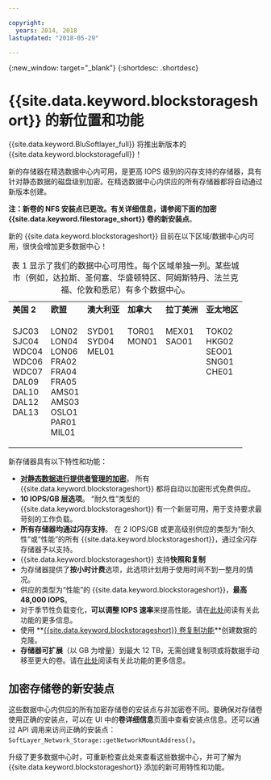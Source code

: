 ```yaml
---

copyright:
  years: 2014, 2018
lastupdated: "2018-05-29"

---
```

{:new_window: target="_blank"}
{:shortdesc: .shortdesc}

# {{site.data.keyword.blockstorageshort}} 的新位置和功能

{{site.data.keyword.BluSoftlayer_full}} 将推出新版本的 {{site.data.keyword.blockstoragefull}}！

新的存储器在精选数据中心内可用，是更高 IOPS 级别的闪存支持的存储器，具有针对静态数据的磁盘级别加密。在精选数据中心内供应的所有存储器都将自动通过新版本创建。

**注：**新卷的 NFS 安装点已更改。有关详细信息，请参阅下面的**加密 {{site.data.keyword.filestorage_short}} 卷的新安装点**。

新的 {{site.data.keyword.blockstorageshort}} 目前在以下区域/数据中心内可用，很快会增加更多数据中心！
<table style="width:100%;">
 <caption>表 1 显示了我们的数据中心可用性。每个区域单独一列。某些城市（例如，达拉斯、圣何塞、华盛顿特区、阿姆斯特丹、法兰克福、伦敦和悉尼）有多个数据中心。</caption>
	 <tr>
	   <td><strong>美国 2</strong></td>
	   <td><strong>欧盟</strong></td>
	   <td><strong>澳大利亚</strong></td>
	   <td><strong>加拿大</strong></td>
	   <td><strong>拉丁美洲</strong></td>
	   <td><strong>亚太地区</strong></td>
	</tr>
	<tr>
	   <td><p>SJC03<br />
		SJC04<br />
		WDC04<br />
		WDC06<br />
		WDC07<br />
		DAL09<br />
		DAL10<br />
		DAL12<br />
		DAL13<br /><br /><br /></p>
	   </td>
	   <td><p>LON02<br />
		LON04<br />
		LON06<br />
		FRA02<br />
		FRA04<br />
		FRA05<br />
		AMS01<br />
		AMS03<br />
		OSLO1<br />
		PAR01<br />
		MIL01</p>
            </td>
	    <td><p>SYD01<br />
		SYD04<br />
		MEL01<br /><br /><br /><br /><br /><br /><br /><br /><br /></p>
	    </td>
	    <td><p>TOR01<br />
		MON01<br /><br /><br /><br /><br /><br /><br /><br /><br /><br /></p>
	    </td>
	    <td><p>MEX01<br />SAO01<br /><br /><br /><br /><br /><br /><br /><br /><br /><br /></p>
	    </td>
	    <td><p>TOK02<br />
		HKG02<br />
		SEO01<br />
		SNG01<br />
		CHE01<br /><br /><br /><br /><br /><br /><br /></p>
	   </td>
	</tr>
</table>


新存储器具有以下特性和功能：

- **[对静态数据进行提供者管理的加密](block-file-storage-encryption-rest.html)**。
  所有 {{site.data.keyword.blockstorageshort}} 都将自动以加密形式免费供应。
- **10 IOPS/GB 层选项**。
  “耐久性”类型的 {{site.data.keyword.blockstorageshort}} 有一个新层可用，用于支持要求最苛刻的工作负载。
- **所有存储器均通过闪存支持**。
  在 2 IOPS/GB 或更高级别供应的类型为“耐久性”或“性能”的所有 {{site.data.keyword.blockstorageshort}}，通过全闪存存储器予以支持。
- {{site.data.keyword.blockstorageshort}} 支持**快照和复制**
- 为存储器提供了**按小时计费**选项，此选项计划用于使用时间不到一整月的情况。
- 供应的类型为“性能”的 {{site.data.keyword.blockstorageshort}}，**最高 48,000 IOPS**。
- 对于季节性负载变化，**可以调整 IOPS 速率**来提高性能。请在[此处](adjustable-iops.html)阅读有关此功能的更多信息。
- 使用 **[{{site.data.keyword.blockstorageshort}} 卷复制功能](how-to-create-duplicate-volume.html)**创建数据的克隆。
- **存储器可扩展**（以 GB 为增量）到最大 12 TB，无需创建复制项或将数据手动移至更大的卷。请在[此处](expandable_block_storage.html)阅读有关此功能的更多信息。

## 加密存储卷的新安装点

这些数据中心内供应的所有加密存储卷的安装点与非加密卷不同。要确保对存储卷使用正确的安装点，可以在 UI 中的**卷详细信息**页面中查看安装点信息。还可以通过 API 调用来访问正确的安装点：`SoftLayer_Network_Storage::getNetworkMountAddress()`。

升级了更多数据中心时，可重新检查此处来查看这些数据中心，并可了解为 {{site.data.keyword.blockstorageshort}} 添加的新可用特性和功能。
